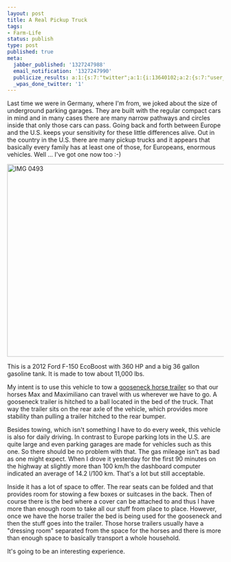 ```yaml
---
layout: post
title: A Real Pickup Truck
tags:
- Farm-Life
status: publish
type: post
published: true
meta:
  jabber_published: '1327247988'
  email_notification: '1327247990'
  publicize_results: a:1:{s:7:"twitter";a:1:{i:13640102;a:2:{s:7:"user_id";s:10:"snscaimito";s:7:"post_id";s:18:"161115860361150464";}}}
  _wpas_done_twitter: '1'
---
```

<p>Last time we were in Germany, where I'm from, we joked about the size of underground parking garages. They are built with the regular compact cars in mind and in many cases there are many narrow pathways and circles inside that only those cars can pass. Going back and forth between Europe and the U.S. keeps your sensitivity for these little differences alive. Out in the country in the U.S. there are many pickup trucks and it appears that basically every family has at least one of those, for Europeans, enormous vehicles. Well … I've got one now too :-)</p>
<p><img style="display:block;margin-left:auto;margin-right:auto;" title="IMG_0493.jpg" src="http://stephanschwab.files.wordpress.com/2012/01/img_0493.jpg" border="0" alt="IMG 0493" width="600" height="448" /></p>
<p>This is a 2012 Ford F-150 EcoBoost with 360 HP and a big 36 gallon gasoline tank. It is made to tow about 11,000 lbs.</p>
<p>My intent is to use this vehicle to tow a <a href="http://www.google.com/search?q=gooseneck+trailer&amp;hl=en&amp;client=safari&amp;rls=en&amp;prmd=imvns&amp;tbm=isch&amp;tbo=u&amp;source=univ&amp;sa=X&amp;ei=ii4cT_noAoHv0gHGv5WnCw&amp;ved=0CJcBELAE&amp;biw=1034&amp;bih=790&amp;sei=ki4cT5uMIInf0QGg4ISoCw#hl=en&amp;client=safari&amp;rls=en&amp;tbm=isch&amp;sa=1&amp;q=gooseneck+horse+trailer&amp;pbx=1&amp;oq=gooseneck+horse+trailer&amp;aq=f&amp;aqi=&amp;aql=&amp;gs_sm=e&amp;gs_upl=47l575l0l966l6l4l0l0l0l1l592l592l5-1l1l0&amp;bav=on.2,or.r_gc.r_pw.r_cp.,cf.osb&amp;fp=1&amp;biw=1034&amp;bih=790">gooseneck horse trailer</a> so that our horses Max and Maximiliano can travel with us wherever we have to go. A gooseneck trailer is hitched to a ball located in the bed of the truck. That way the trailer sits on the rear axle of the vehicle, which provides more stability than pulling a trailer hitched to the rear bumper.</p>
<p>Besides towing, which isn't something I have to do every week, this vehicle is also for daily driving. In contrast to Europe parking lots in the U.S. are quite large and even parking garages are made for vehicles such as this one. So there should be no problem with that. The gas mileage isn't as bad as one might expect. When I drove it yesterday for the first 90 minutes on the highway at slightly more than 100 km/h the dashboard computer indicated an average of 14.2 l/100 km. That's a lot but still acceptable.</p>
<p>Inside it has a lot of space to offer. The rear seats can be folded and that provides room for stowing a few boxes or suitcases in the back. Then of course there is the bed where a cover can be attached to and thus I have more than enough room to take all our stuff from place to place. However, once we have the horse trailer the bed is being used for the gooseneck and then the stuff goes into the trailer. Those horse trailers usually have a "dressing room" separated from the space for the horses and there is more than enough space to basically transport a whole household.</p>
<p>It's going to be an interesting experience.</p>
<p> </p>

